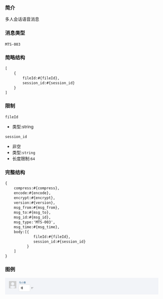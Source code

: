 ### 简介

多人会话语音消息

### 消息类型

`MTS-003`

### 简略结构
```
[
    {
        fileId:#{fileId},
        session_id:#{session_id}
    }
]
```
### 限制

`fileId`
- 类型:string

`session_id`
- 非空
- 类型:`string`
- 长度限制:`64`

### 完整结构
```
{
    compress:#{compress},
    encode:#{encode},
    encrypt:#{encrypt},
    version:#{version},
    msg_from:#{msg_from},
    msg_to:#{msg_to},
    msg_id:#{msg_id},
    msg_type:'MTS-003',
    msg_time:#{msg_time},
    body:[{
             fileId:#{fileId},
             session_id:#{session_id}
          }
    ]
}
```

### 图例

![Alt text][demo]

[demo]:https://github.com/GepengCn/tlim/blob/dev/images/MTT_003.png?raw=true
